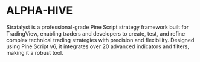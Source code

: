 # ALPHA-HIVE
Stratalyst is a professional-grade Pine Script strategy framework built for TradingView, enabling traders and developers to create, test, and refine complex technical trading strategies with precision and flexibility. Designed using Pine Script v6, it integrates over 20 advanced indicators and filters, making it a robust tool.
